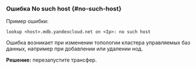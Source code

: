### Ошибка No such host {#no-such-host}

Пример ошибки:

```
lookup <host>.mdb.yandexcloud.net on <Ip>: no such host
```

Ошибка возникает при изменении топологии кластера управляемых баз данных, например при добавлении или удалении нод.

**Решение:** перезапустите трансфер.